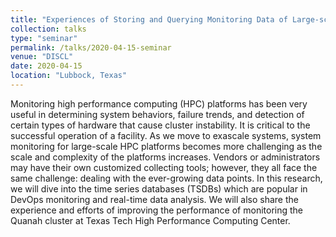 ```yaml
---
title: "Experiences of Storing and Querying Monitoring Data of Large-scale High Performance Computing Platforms"
collection: talks
type: "seminar"
permalink: /talks/2020-04-15-seminar
venue: "DISCL"
date: 2020-04-15
location: "Lubbock, Texas"
---
```


Monitoring high performance computing (HPC) platforms has been very useful in determining system behaviors, failure trends, and detection of certain types of hardware that cause cluster instability. It is critical to the successful operation of a facility. As we move to exascale systems, system monitoring for large-scale HPC platforms becomes more challenging as the scale and complexity of the platforms increases. Vendors or administrators may have their own customized collecting tools; however, they all face the same challenge: dealing with the ever-growing data points. In this research, we will dive into the time series databases (TSDBs) which are popular in DevOps monitoring and real-time data analysis. We will also share the experience and efforts of improving the performance of monitoring the Quanah cluster at Texas Tech High Performance Computing Center.
